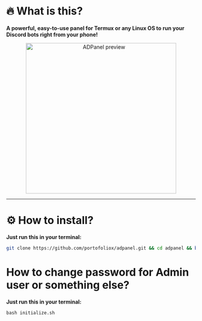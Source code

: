 # 🔥 What is this?
**A powerful, easy-to-use panel for Termux or any Linux OS to run your Discord bots right from your phone!**

<p align="center">
  <img src="https://files.catbox.moe/z21p3v.png" alt="ADPanel preview" width="400"/>
</p>

---

# ⚙️ How to install?
**Just run this in your terminal:**

```bash
git clone https://github.com/portofoliox/adpanel.git && cd adpanel && bash initialize.sh && bash start.sh
```

# How to change password for Admin user or something else?
 **Just run this in your terminal:**
 
```
bash initialize.sh
```
 
